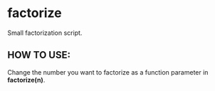 # factorize
Small factorization script.
## HOW TO USE:
Change the number you want to factorize as a function parameter in **factorize(n)**.
